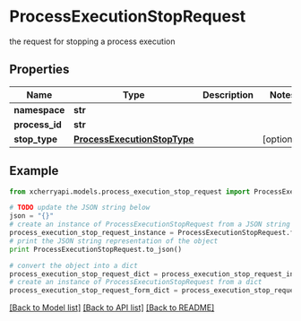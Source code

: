 # ProcessExecutionStopRequest

the request for stopping a process execution

## Properties
Name | Type | Description | Notes
------------ | ------------- | ------------- | -------------
**namespace** | **str** |  | 
**process_id** | **str** |  | 
**stop_type** | [**ProcessExecutionStopType**](ProcessExecutionStopType.md) |  | [optional] 

## Example

```python
from xcherryapi.models.process_execution_stop_request import ProcessExecutionStopRequest

# TODO update the JSON string below
json = "{}"
# create an instance of ProcessExecutionStopRequest from a JSON string
process_execution_stop_request_instance = ProcessExecutionStopRequest.from_json(json)
# print the JSON string representation of the object
print ProcessExecutionStopRequest.to_json()

# convert the object into a dict
process_execution_stop_request_dict = process_execution_stop_request_instance.to_dict()
# create an instance of ProcessExecutionStopRequest from a dict
process_execution_stop_request_form_dict = process_execution_stop_request.from_dict(process_execution_stop_request_dict)
```
[[Back to Model list]](../README.md#documentation-for-models) [[Back to API list]](../README.md#documentation-for-api-endpoints) [[Back to README]](../README.md)



